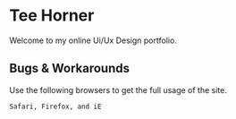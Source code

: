 # Tee Horner


Welcome to my online Ui/Ux Design portfolio.

## Bugs & Workarounds

Use the following browsers to get the full usage of the site.

```bash
Safari, Firefox, and iE
```
